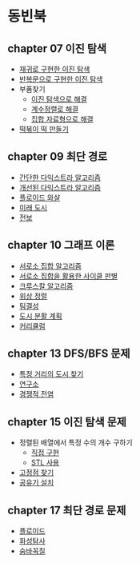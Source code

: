 ﻿# 동빈북

## chapter 07 이진 탐색

- [재귀로 구현한 이진 탐색](./ch07/recursive.cpp)
- [반복문으로 구현한 이진 탐색](./ch07/binary.cpp)
- 부품찾기
  - [이진 탐색으로 해결](./ch07/bupum_1.cpp)
  - [계수정렬로 해결](./ch07/bupum2.cpp)
  - [집합 자료형으로 해결](./ch07/bupum3.cpp)
- [떡볶이 떡 만들기](./ch07/tteok.cpp)

## chapter 09 최단 경로
- [간단한 다익스트라 알고리즘](./ch09/simple_dij.cpp)
- [개선된 다익스트라 알고리즘](./ch09/djk.cpp)
- [플로이드 와샬](./ch09/floyd.cpp)
- [미래 도시](./ch09/future_city.cpp)
- [전보](./ch09/telegram.cpp)

## chapter 10 그래프 이론
- [서로소 집합 알고리즘](./ch10/union_find.cpp)
- [서로소 집합을 활용한 사이클 판별](./ch10/cycle.cpp)
- [크루스칼 알고리즘](./ch10/kruskal.cpp)
- [위상 정렬](./ch10/tp.cpp)
- [팀결성](./ch10/team.cpp)
- [도시 분활 계획](./ch10/1647.cpp)
- [커리큘럼](./ch10/curri.cpp)
## chapter 13 DFS/BFS 문제
- [특정 거리의 도시 찾기](https://www.acmicpc.net/problem/18352)
- [연구소](https://www.acmicpc.net/problem/14502)
- [경쟁적 전염](https://www.acmicpc.net/problem/18405)


## chapter 15 이진 탐색 문제

- 정렬된 배열에서 특정 수의 개수 구하기
  - [직접 구현](./ch15/sort_array_count.cpp)
  - [STL 사용](./ch15/sort_array_count_stl.cpp)
- [고정점 찾기](./ch15/fix_point.cpp)
- [공유기 설치]()

## chapter 17 최단 경로 문제
- [플로이드](./ch17/11404.cpp)
- [화성탐사](./ch17/mars.cpp)
- [숨바꼭질](./ch17/hide_and_seek.cpp)